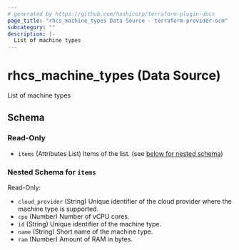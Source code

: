 ```yaml
---
# generated by https://github.com/hashicorp/terraform-plugin-docs
page_title: "rhcs_machine_types Data Source - terraform-provider-ocm"
subcategory: ""
description: |-
  List of machine types
---
```


# rhcs_machine_types (Data Source)

List of machine types



<!-- schema generated by tfplugindocs -->
## Schema

### Read-Only

- `items` (Attributes List) Items of the list. (see [below for nested schema](#nestedatt--items))

<a id="nestedatt--items"></a>
### Nested Schema for `items`

Read-Only:

- `cloud_provider` (String) Unique identifier of the cloud provider where the machine type is supported.
- `cpu` (Number) Number of vCPU cores.
- `id` (String) Unique identifier of the machine type.
- `name` (String) Short name of the machine type.
- `ram` (Number) Amount of RAM in bytes.
